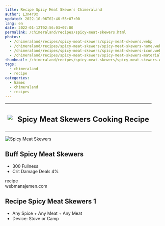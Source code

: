 ```yaml
---
title: Recipe Spicy Meat Skewers Chimeraland
author: L3n4r0x
updated: 2022-10-06T02:46:55+07:00
lang: en
date: 2022-01-12T02:56:03+07:00
permalink: /chimeraland/recipes/spicy-meat-skewers.html
photos:
  - /chimeraland/recipes/spicy-meat-skewers/spicy-meat-skewers.webp
  - /chimeraland/recipes/spicy-meat-skewers/spicy-meat-skewers-name.webp
  - /chimeraland/recipes/spicy-meat-skewers/spicy-meat-skewers-icon.webp
  - /chimeraland/recipes/spicy-meat-skewers/spicy-meat-skewers-material.webp
thumbnail: /chimeraland/recipes/spicy-meat-skewers/spicy-meat-skewers.webp
tags:
  - chimeraland
  - recipe
categories:
  - Games
  - chimeraland
  - recipes
---
```


<section id="bootstrap-wrapper">
  <link
    rel="stylesheet"
    href="https://rawcdn.githack.com/dimaslanjaka/Web-Manajemen/870a349/css/bootstrap-5-3-0-alpha3-wrapper.css"
  />
  <div class="row mb-2">
    <div class="col-md-12 mb-2">
      <table class="table" id="post-info">
        <tbody>
          <tr>
            <td>
              <img
                class="d-inline-block me-2"
                src="/chimeraland/recipes/spicy-meat-skewers/spicy-meat-skewers-icon.webp"
                width="auto"
                height="auto"
              />
            </td>
            <td><h1 class="fs-5">Spicy Meat Skewers Cooking Recipe</h1></td>
          </tr>
        </tbody>
      </table>
    </div>
  </div>
  <div class="card mb-2 bg-dark text-light">
    <div class="row g-0">
      <div class="col-sm-4 position-relative mb-2">
        <img
          src="/chimeraland/recipes/spicy-meat-skewers/spicy-meat-skewers-material.webp"
          class="card-img fit-cover w-100 h-100"
          alt="Spicy Meat Skewers"
          data-fancybox="true"
        />
      </div>
      <div class="col-sm-8 mb-2">
        <div class="card-body">
          <h2 class="card-title fs-5">Buff Spicy Meat Skewers</h2>
          <div class="card-text">
            <ul>
              <li>300 Fullness</li>
              <li>Crit Damage Deals 4%</li>
            </ul>
          </div>
          <span class="badge rounded-pill">recipe</span>
        </div>
        <div class="card-footer text-end text-muted">webmanajemen.com</div>
      </div>
    </div>
  </div>
  <div class="row mb-2">
    <div class="col-12 col-lg-6 recipe-item mb-2">
      <div class="card bg-dark text-light">
        <div class="card-body">
          <h2 class="card-title fs-5">Recipe Spicy Meat Skewers 1</h2>
          <div class="card-text">
            <ul>
              <li>Any Spice<span> + </span>Any Meat<span> + </span>Any Meat</li>
              <li>Device: Stove or Camp</li>
            </ul>
          </div>
        </div>
      </div>
    </div>
  </div>
</section>